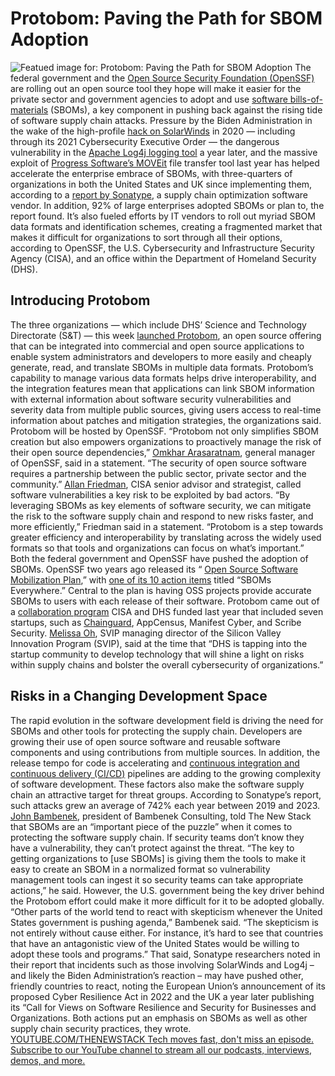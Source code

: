 # Protobom: Paving the Path for SBOM Adoption
![Featued image for: Protobom: Paving the Path for SBOM Adoption](https://cdn.thenewstack.io/media/2024/04/36d606ce-lili-popper-lu15z1m_kfm-unsplash-1-1024x575.jpg)
The federal government and the
[Open Source Security Foundation (OpenSSF)](https://openssf.org/) are rolling out an open source tool they hope will make it easier for the private sector and government agencies to adopt and use [software bills-of-materials](https://thenewstack.io/one-click-sbom-for-your-kubernetes-clusters-with-palette/) (SBOMs), a key component in pushing back against the rising tide of software supply chain attacks.
Pressure by the Biden Administration in the wake of the high-profile
[hack on SolarWinds](https://thenewstack.io/lessons-learned-from-2021-software-supply-chain-attacks/) in 2020 — including through its 2021 Cybersecurity Executive Order — the dangerous vulnerability in the [Apache Log4j logging tool](https://thenewstack.io/log4j-why-organizations-are-failing-to-remediate-this-risk/) a year later, and the massive exploit of [Progress Software’s MOVEit](https://www.cybersecuritydive.com/news/progress-software-moveit-meltdown/703659/) file transfer tool last year has helped accelerate the enterprise embrace of SBOMs, with three-quarters of organizations in both the United States and UK since implementing them, according to a [report by Sonatype](https://www.sonatype.com/resources/white-paper-2023-sbom-survey-report), a supply chain optimization software vendor.
In addition, 92% of large enterprises adopted SBOMs or plan to, the report found.
It’s also fueled efforts by IT vendors to roll out myriad SBOM data formats and identification schemes, creating a fragmented market that makes it difficult for organizations to sort through all their options, according to OpenSSF, the U.S. Cybersecurity and Infrastructure Security Agency (CISA), and an office within the Department of Homeland Security (DHS).
## Introducing Protobom
The three organizations — which include DHS’ Science and Technology Directorate (S&T) — this week
[launched Protobom](https://openssf.org/press-release/2024/04/16/cisa-dhs-st-and-openssf-announce-global-launch-of-software-supply-chain-open-source-project/), an open source offering that can be integrated into commercial and open source applications to enable system administrators and developers to more easily and cheaply generate, read, and translate SBOMs in multiple data formats.
Protobom’s capability to manage various data formats helps drive interoperability, and the integration features mean that applications can link SBOM information with external information about software security vulnerabilities and severity data from multiple public sources, giving users access to real-time information about patches and mitigation strategies, the organizations said.
Protobom will be hosted by OpenSSF.
“Protobom not only simplifies SBOM creation but also empowers organizations to proactively manage the risk of their open source dependencies,”
[Omkhar Arasaratnam](https://www.linkedin.com/in/omkhar/), general manager of OpenSSF, said in a statement. “The security of open source software requires a partnership between the public sector, private sector and the community.” [Allan Friedman](https://www.linkedin.com/in/allanafriedman/), CISA senior advisor and strategist, called software vulnerabilities a key risk to be exploited by bad actors.
“By leveraging SBOMs as key elements of software security, we can mitigate the risk to the software supply chain and respond to new risks faster, and more efficiently,” Friedman said in a statement. “Protobom is a step towards greater efficiency and interoperability by translating across the widely used formats so that tools and organizations can focus on what’s important.”
Both the federal government and OpenSSF have pushed the adoption of SBOMs. OpenSSF two years ago released its “
[Open Source Software Mobilization Plan](https://8112310.fs1.hubspotusercontent-na1.net/hubfs/8112310/OpenSSF/OSS%20Mobilization%20Plan.pdf?utm_referrer=https%3A%2F%2Fopenssf.org%2F),” with [one of its 10 action items](https://thenewstack.io/sbom-everywhere-the-openssf-plan-for-sboms/) titled “SBOMs Everywhere.” Central to the plan is having OSS projects provide accurate SBOMs to users with each release of their software.
Protobom came out of a
[collaboration program](https://www.dhs.gov/science-and-technology/news/2023/04/27/st-forms-new-startup-cohort-strengthen-software-supply-chain-visibility-tools) CISA and DHS funded last year that included seven startups, such as [Chainguard](https://www.chainguard.dev/?utm_content=inline+mention), AppCensus, Manifest Cyber, and Scribe Security. [Melissa Oh](https://www.linkedin.com/in/melissa-oh/), SVIP managing director of the Silicon Valley Innovation Program (SVIP), said at the time that “DHS is tapping into the startup community to develop technology that will shine a light on risks within supply chains and bolster the overall cybersecurity of organizations.”
## Risks in a Changing Development Space
The rapid evolution in the software development field is driving the need for SBOMs and other tools for protecting the supply chain. Developers are growing their use of open source software and reusable software components and using contributions from multiple sources. In addition, the release tempo for code is accelerating and
[continuous integration and continuous delivery (CI/CD)](https://thenewstack.io/ci-cd/) pipelines are adding to the growing complexity of software development.
These factors also make the software supply chain an attractive target for threat groups. According to Sonatype’s report, such attacks grew an average of 742% each year between 2019 and 2023.
[John Bambenek](https://www.linkedin.com/in/johnbambenek/), president of Bambenek Consulting, told The New Stack that SBOMs are an “important piece of the puzzle” when it comes to protecting the software supply chain. If security teams don’t know they have a vulnerability, they can’t protect against the threat.
“The key to getting organizations to [use SBOMs] is giving them the tools to make it easy to create an SBOM in a normalized format so vulnerability management tools can ingest it so security teams can take appropriate actions,” he said.
However, the U.S. government being the key driver behind the Protobom effort could make it more difficult for it to be adopted globally.
“Other parts of the world tend to react with skepticism whenever the United States government is pushing agenda,” Bambenek said. “The skepticism is not entirely without cause either. For instance, it’s hard to see that countries that have an antagonistic view of the United States would be willing to adopt these tools and programs.”
That said, Sonatype researchers noted in their report that incidents such as those involving SolarWinds and Log4j – and likely the Biden Administration’s reaction – may have pushed other, friendly countries to react, noting the European Union’s announcement of its proposed Cyber Resilience Act in 2022 and the UK a year later publishing its “Call for Views on Software Resilience and Security for Businesses and Organizations.
Both actions put an emphasis on SBOMs as well as other supply chain security practices, they wrote.
[
YOUTUBE.COM/THENEWSTACK
Tech moves fast, don't miss an episode. Subscribe to our YouTube
channel to stream all our podcasts, interviews, demos, and more.
](https://youtube.com/thenewstack?sub_confirmation=1)